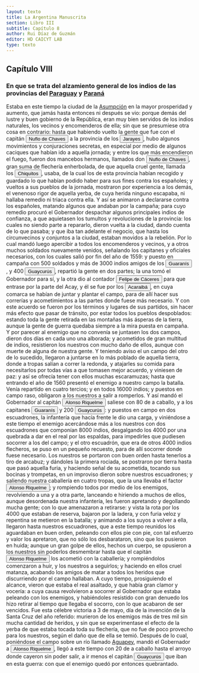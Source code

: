 ```yaml
---
layout: texto
title: La Argentina Manuscrita
section: Libro III
subtitle: Capítulo 8
author: Rui Díaz de Guzmán
editor: HD CAICYT LAB
type: texto
---
```


## Capítulo VIII
### En que se trata del alzamiento general de los indios de las provincias del <a href="https://recogito.pelagios.org/document/wzqxhk0h3vpikm/part/1/edit#ddb46e5b-df0c-4153-8816-8e28f79d0d0f" target="_blank">Paraguay</a> y <a href="https://recogito.pelagios.org/document/wzqxhk0h3vpikm/part/1/edit#9e7a4f9e-6b1f-423a-9002-8291efae4fb6" target="_blank">Paraná</a>


Estaba en este tiempo la ciudad de la <a href="https://recogito.pelagios.org/document/wzqxhk0h3vpikm/part/1/edit#5b3a2ca7-04de-44bb-a76f-bfabc8bbd295" target="_blank">Asumpción</a> en la mayor prosperidad y aumento, que jamás hasta entonces ni después se vio: porque demás del lustre y buen gobierno de la República, eran muy bien servidos de los indios naturales, los vecinos y encomenderos de ella; sin que se presumiese otra cosa en contrario: hasta que habiendo vuelto la gente que fue con el capitán <button class="balloon" data-balloon-pos="up" data-balloon-length="large" data-balloon="conqueror,explorer,colonizer">Nuflo de Chaves</button> a la provincia de los <button class="balloon" data-balloon-pos="up" data-balloon-length="large" data-balloon="tribe">Jarayes</button>, hubo algunos movimientos y conjuraciones secretas, en especial por medio de algunos caciques que habían ido a aquella jornada; y entre los que más encendieron el fuego, fueron dos mancebos hermanos, llamados don <button class="balloon" data-balloon-pos="up" data-balloon-length="large" data-balloon="conqueror,explorer,colonizer">Nuflo de Chaves</button>, gran suma de flechería enherbolada, de que aquella cruel gente, llamada los <button class="balloon" data-balloon-pos="up" data-balloon-length="large" data-balloon="tribe">Chiquitos</button>, usaba, de la cual los de esta provincia habían recogido y guardado lo que habían podido haber para sus fines contra los españoles; y vueltos a sus pueblos de la jornada, mostraron por experiencia a los demás, el venenoso rigor de aquella yerba, de cuya herida ninguno escapaba, ni hallaba remedio ni triaca contra ella. Y así se animaron a declararse contra los españoles, matando algunos que andaban por la campaña; para cuyo remedio procuró el Gobernador despachar algunos principales indios de confianza, a que aquietasen los tumultos y revoluciones de la provincia: los cuales no siendo parte a repararlo, dieron vuelta a la ciudad, dando cuenta de lo que pasaba; y que iba tan adelante el negocio, que hasta los circunvecinos y conjuntos a la ciudad, estaban movidos a la rebelión. Por lo cual mandó luego apercibir a todos los encomenderos y vecinos, y a otros muchos soldados nuevamente venidos, señalando los capitanes y oficiales necesarios, con los cuales salió por fin del año de 1559: y puesto en campaña con 500 soldados y más de 3000 indios amigos de los <button class="balloon" data-balloon-pos="up" data-balloon-length="large" data-balloon="tribe,native people">Guaranís</button>, y 400 <button class="balloon" data-balloon-pos="up" data-balloon-length="large" data-balloon="tribe">Guaycurús</button>, repartió la gente en dos partes; la una tomó el Gobernador para sí, y la otra dio al contador <button class="balloon" data-balloon-pos="up" data-balloon-length="large" data-balloon="Conqueror,Explorer,colonizer">Felipe de Cáceres</button> para que entrase por la parte del Acay, y él se fue por los <button class="balloon" data-balloon-pos="up" data-balloon-length="large" data-balloon="tribe">Acaraibá</button>, en cuya comarca se habían de juntar y plantar el campo, para de allí hacer sus correrías y acometimientos a las partes donde fuese más necesario. Y con este acuerdo se fueron por los términos y lugares de sus partidos, sin hacer más efecto que pasar de tránsito, por estar todos los pueblos despoblados: estando toda la gente retirada en las montañas más ásperas de la tierra, aunque la gente de guerra quedaba siempre a la mira puesta en campaña. Y por parecer al enemigo que no convenía se juntasen los dos campos, dieron dos días en cada uno una alborada; y acometidos de gran multitud de indios, resistieron los nuestros con mucho daño de ellos, aunque con muerte de alguna de nuestra gente. Y teniendo aviso el un campo del otro de lo sucedido, llegaron a juntarse en lo más poblado de aquella tierra, donde a tropas salían a correr la redonda, y atajarles su comida para necesitarlos por todas vías a que tomasen mejor acuerdo, y viniesen de paz: y así se ofrecía tener con ellos muchas escaramuzas; hasta que entrando el año de 1560 presentó el enemigo a nuestro campo la batalla. Venía repartido en cuatro tercios; y en todos 16000 indios; y puestos en campo raso, obligaron a los nuestros a salir a romperlos. Y así mandó el Gobernador al capitán <button class="balloon" data-balloon-pos="up" data-balloon-length="large" data-balloon="conqueror,explorer,colonizer">Alonso Riquelme</button> saliese con 80 de a caballo, y a los capitanes <button class="balloon" data-balloon-pos="up" data-balloon-length="large" data-balloon="tribe,native people">Guaranís</button> y 200 <button class="balloon" data-balloon-pos="up" data-balloon-length="large" data-balloon="tribe">Guaycurús</button>: y puestos en campo en dos escuadrones, la infantería que hacía frente le dio una carga, y viniéndose a este tiempo el enemigo acercándose más a los nuestros con dos escuadrones que componían 8000 indios, desgalgando los 4000 por una quebrada a dar en el real por las espaldas, para impedirles que pudiesen socorrer a los del campo; y el otro escuadrón, que era de otros 4000 indios flecheros, se puso en un pequeño recuesto, para de allí socorrer donde fuese necesario. Los nuestros se portaron con buen orden hasta tenerlos a tiro de arcabuz; y dándoles la primera rociada, se postraron por tierra hasta que pasó aquella furia, y haciendo señal de su acometida, tocando sus bocinas y trompetas, en un improviso dieron sobre nuestros escuadrones; y saliendo nuestra caballería en cuatro tropas, que la una llevaba el factor <button class="balloon" data-balloon-pos="up" data-balloon-length="large" data-balloon="conqueror,explorer,colonizer">Alonso Riquelme</button>; y rompiendo todos por medio de los enemigos, revolviendo a una y a otra parte, lanceando e hiriendo a muchos de ellos, aunque desordenada nuestra infantería, les fueron apretando y degollando mucha gente; con lo que amenazaron a retirarse: y vista la rota por los 4000 que estaban de reserva, bajaron por la ladera, y con furia veloz y repentina se metieron en la batalla; y animando a los suyos a volver a ella, llegaron hasta nuestros escuadrones, que a este tiempo reunidos los aguardaban en buen orden, peleando con ellos pie con pie, con tal esfuerzo y valor los apretaron, que no sólo los desbarataron, sino que los pusieron en huida; aunque un gran golpe de ellos, hechos un cuerpo, se opusieron a los nuestros sin poderlos desmembrar hasta que el capitán <button class="balloon" data-balloon-pos="up" data-balloon-length="large" data-balloon="conqueror,explorer,colonizer">Alonso Riquelme</button> los acometió con la caballería; y rompiéndolos comenzaron a huir, y los nuestros a seguirlos; y haciendo en ellos cruel matanza, acabando los amigos de matar a todos los heridos que discurriendo por el campo hallaban. A cuyo tiempo, prosiguiendo el alcance, vieron que estaba el real asaltado, y que había gran clamor y vocería: a cuya causa revolvieron a socorrer al Gobernador que estaba peleando con los enemigos, y habiéndoles resistido con gran denuedo los hizo retirar al tiempo que llegaba el socorro, con lo que acabaron de ser vencidos. Fue esta <rs xml:id="recogito-2d032c36-69c3-441c-82bf-0da177399a69" type="event">célebre victoria a 3 de mayo, día de la invención de la Santa Cruz</rs> del año referido: murieron de los enemigos más de tres mil sin mucha cantidad de heridos, y sin que se experimentase el efecto de la yerba de que estaba tocada toda su flechería, que no fue de poco provecho para los nuestros, según el daño que de ella se temió. Después de lo cual, poniéndose el campo sobre un río llamado <a href="https://recogito.pelagios.org/document/wzqxhk0h3vpikm/part/1/edit#1b840182-0f78-4a40-ab94-a91149b24327" target="_blank">Aguapey</a>, mandó el Gobernador a <button class="balloon" data-balloon-pos="up" data-balloon-length="large" data-balloon="conqueror,explorer,colonizer">Alonso Riquelme</button>, llegó a este tiempo con 20 de a caballo hasta el arroyo donde cayeron sin poder salir, a ir menos el capitán <button class="balloon" data-balloon-pos="up" data-balloon-length="large" data-balloon="tribe">Guaycurús</button> que iban en esta guerra: con que el enemigo quedó por entonces quebrantado.